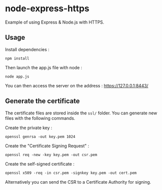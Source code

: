 # node-express-https

Example of using Express &amp; Node.js with HTTPS.

## Usage

Install dependencies :

```shell
npm install
```

Then launch the app.js file with node :

```shell
node app.js
```

You can then access the server on the address : https://127.0.0.1:8443/

## Generate the certificate

The certificate files are stored inside the `ssl/` folder. You can generate new files with the following commands.

Create the private key :

```shell
openssl genrsa -out key.pem 1024
```

Create the "Certificate Signing Request" :

```shell
openssl req -new -key key.pem -out csr.pem
```

Create the self-signed certificate :
```shell
openssl x509 -req -in csr.pem -signkey key.pem -out cert.pem
```

Alternatively you can send the CSR to a Certificate Authority for signing.
